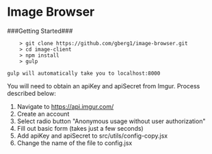 Image Browser
====

###Getting Started###
```
	> git clone https://github.com/gberg1/image-browser.git
	> cd image-client
	> npm install
	> gulp

gulp will automatically take you to localhost:8000
```
You will need to obtain an apiKey and apiSecret from Imgur.
Process described below:

1) Navigate to https://api.imgur.com/
2) Create an account
3) Select radio button "Anonymous usage without user authorization"
4) Fill out basic form (takes just a few seconds)
5) Add apiKey and apiSecret to src/utils/config-copy.jsx
6) Change the name of the file to config.jsx
```
